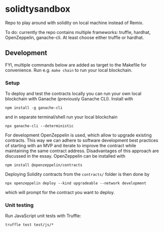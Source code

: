 # solidtysandbox

Repo to play around with solidity on local machine instead of Remix. 

To do: currently the repo contains multiple frameworks: truffle, hardhat, OpenZeppelin, ganache-cli. At least choose either truffle or hardhat.

## Development

FYI, multiple commands below are added as target to the Makefile for convenience. Run e.g. `make chain` to run your local blockchain.

### Setup

To deploy and test the contracts locally you can run your own local blockchain with Ganache (previously Ganache CLI). Install with
```
npm install -g ganache-cli
```
and in separate terminal/shell run your local blockchain
```
npx ganache-cli --deterministic
```

For development OpenZeppelin is used, which allow to upgrade existing contracts. This way we can adhere to software development best practices of starting with an MVP and iterate to improve the contract while maintaining the same contract address. Disadvantages of this approach are discussed in the essay. OpenZeppelin can be installed with
```
npm install @openzeppelin/contracts
```

Deploying Solidity contracts from the `contracts/` folder is then done by
```
npx openzeppelin deploy --kind upgradeable --network development
```
which will prompt for the contract you want to deploy.

### Unit testing

Run JavaScript unit tests with Truffle:
```
truffle test test/js/*
```
